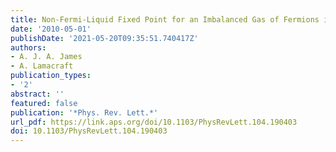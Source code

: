 ```yaml
---
title: Non-Fermi-Liquid Fixed Point for an Imbalanced Gas of Fermions in $1+ϵ$ Dimensions
date: '2010-05-01'
publishDate: '2021-05-20T09:35:51.740417Z'
authors:
- A. J. A. James
- A. Lamacraft
publication_types:
- '2'
abstract: ''
featured: false
publication: '*Phys. Rev. Lett.*'
url_pdf: https://link.aps.org/doi/10.1103/PhysRevLett.104.190403
doi: 10.1103/PhysRevLett.104.190403
---
```


